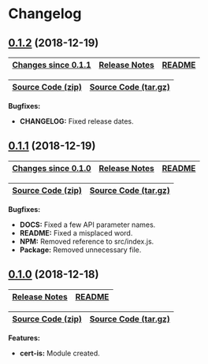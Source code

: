 # Changelog

<a name="0.1.2"></a>

## [0.1.2](https://github.com/jpcx/cert-is/tree/0.1.2) (2018-12-19)

| __[Changes since 0.1.1](https://github.com/jpcx/cert-is/compare/0.1.1...0.1.2)__ | [Release Notes](https://github.com/jpcx/cert-is/releases/tag/0.1.2) | [README](https://github.com/jpcx/cert-is/tree/0.1.2/README.md) |
| --- | --- | --- |

| [Source Code (zip)](https://github.com/jpcx/cert-is/archive/0.1.2.zip) | [Source Code (tar.gz)](https://github.com/jpcx/cert-is/archive/0.1.2.tar.gz) |
| --- | --- |

__Bugfixes:__

+ __CHANGELOG:__ Fixed release dates.

<a name="0.1.1"></a>

## [0.1.1](https://github.com/jpcx/cert-is/tree/0.1.1) (2018-12-19)

| __[Changes since 0.1.0](https://github.com/jpcx/cert-is/compare/0.1.0...0.1.1)__ | [Release Notes](https://github.com/jpcx/cert-is/releases/tag/0.1.1) | [README](https://github.com/jpcx/cert-is/tree/0.1.1/README.md) |
| --- | --- | --- |

| [Source Code (zip)](https://github.com/jpcx/cert-is/archive/0.1.1.zip) | [Source Code (tar.gz)](https://github.com/jpcx/cert-is/archive/0.1.1.tar.gz) |
| --- | --- |

__Bugfixes:__

+ __DOCS:__    Fixed a few API parameter names.
+ __README:__  Fixed a misplaced word.
+ __NPM:__     Removed reference to src/index.js.
+ __Package:__ Removed unnecessary file.

<a name="0.1.0"></a>

## [0.1.0](https://github.com/jpcx/cert-is/tree/0.1.0) (2018-12-18)

| [Release Notes](https://github.com/jpcx/cert-is/releases/tag/0.1.0) | [README](https://github.com/jpcx/cert-is/blob/0.1.0/README.md) |
| --- | --- |

| [Source Code (zip)](https://github.com/jpcx/cert-is/archive/0.1.0.zip) | [Source Code (tar.gz)](https://github.com/jpcx/cert-is/archive/0.1.0.tar.gz) |
| --- | --- |

__Features:__

+ __cert-is:__ Module created.